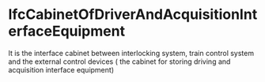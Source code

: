 IfcCabinetOfDriverAndAcquisitionInterfaceEquipment
==================================================
It is the interface cabinet between interlocking system, train control system
and the external control devices ( the cabinet for storing driving and
acquisition interface equipment)



